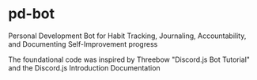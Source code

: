 # pd-bot
Personal Development Bot for Habit Tracking, Journaling, Accountability, and Documenting Self-Improvement progress

The foundational code was inspired by Threebow "Discord.js Bot Tutorial" and the Discord.js Introduction Documentation
